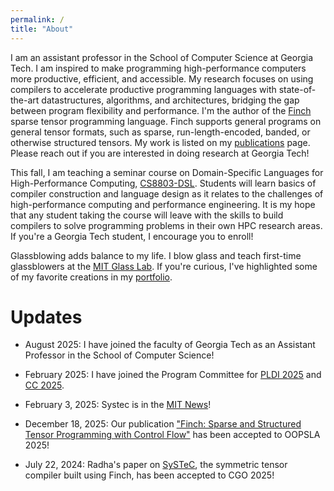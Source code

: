 ```yaml
---
permalink: /
title: "About"
---
```

I am an assistant professor in the School of Computer Science at Georgia Tech. I am inspired to make programming high-performance computers more productive, efficient, and accessible.  My research focuses on using compilers to accelerate productive programming languages with state-of-the-art datastructures, algorithms, and architectures, bridging the gap between program flexibility and performance. I'm the author of the [Finch](https://github.com/willow-ahrens/Finch.jl) sparse tensor programming language. Finch supports general programs on general tensor formats, such as sparse, run-length-encoded, banded, or otherwise structured tensors. My work is listed on my [publications](/publications/) page. Please reach out if you are interested in doing research at Georgia Tech!

This fall, I am teaching a seminar course on Domain-Specific Languages for High-Performance Computing, [CS8803-DSL](https://dsls-for-hpc.github.io/). Students will learn basics of compiler construction and language design as it relates to the challenges of high-performance computing and performance engineering. It is my hope that any student taking the course will leave with the skills to build compilers to solve programming problems in their own HPC research areas. If you're a Georgia Tech student, I encourage you to enroll!

Glassblowing adds balance to my life. I blow glass and teach first-time glassblowers at the [MIT Glass Lab](https://glasslab.scripts.mit.edu/). If you're curious, I've highlighted some of my favorite creations in my [portfolio](/portfolio/).

# Updates

- August 2025: I have joined the faculty of Georgia Tech as an Assistant Professor in the School of Computer Science!

- February 2025: I have joined the Program Committee for [PLDI 2025](https://pldi25.sigplan.org/) and [CC 2025](https://conf.researchr.org/home/CC-2025).

- February 3, 2025: Systec is in the [MIT News](https://news.mit.edu/2025/user-friendly-system-can-help-developers-build-more-efficient-simulations-and-ai-models-0203)!

- December 18, 2025: Our publication ["Finch: Sparse and Structured Tensor Programming with Control Flow"](https://doi.org/10.1145/3720473) has been accepted to OOPSLA 2025!

- July 22, 2024: Radha's paper on [SySTeC](https://doi.org/10.48550/arXiv.2406.09266), the symmetric tensor compiler built using Finch, has been accepted to CGO 2025!